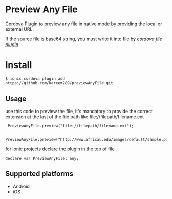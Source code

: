 # Preview Any File
Cordova Plugin to preview any file in native mode by providing the local or external URL.

If the source file is base64 string, you must write it into file by *[cordova file plugin](https://github.com/apache/cordova-plugin-file)*

# Install

```
$ ionic cordova plugin add https://github.com/kareem289/previewAnyFile.git
```

## Usage

use this code to preview the file, it's mandatory to provide the correct extension at the last of the file path like 
file://filepath/filename.ext

```
 PreviewAnyFile.preview("file://filepath/filename.ext");
```

```
 PreviewAnyFile.preview("http://www.africau.edu/images/default/sample.pdf");
```

for ionic projects declare the plugin in the top of file 

```
declare var PreviewAnyFile: any;
```

## Supported platforms
- Android
- iOS